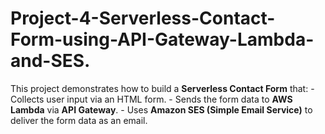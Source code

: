 # Project-4-Serverless-Contact-Form-using-API-Gateway-Lambda-and-SES.
This project demonstrates how to build a **Serverless Contact Form** that: - Collects user input via an HTML form. - Sends the form data to **AWS Lambda** via **API Gateway**. - Uses **Amazon SES (Simple Email Service)** to deliver the form data as an email.
